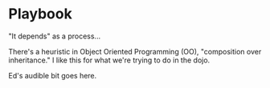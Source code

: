 # Playbook

"It depends" as a process...

There's a heuristic in Object Oriented Programming (OO), "composition over inheritance." I like this for what we're trying to do in the dojo.

Ed's audible bit goes here.